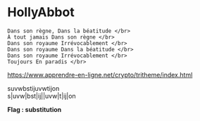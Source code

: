 # HollyAbbot

```
Dans son règne, Dans la béatitude </br>
À tout jamais Dans son règne </br>
Dans son royaume Irrévocablement </br>
Dans son royaume Dans la béatitude </br>
Dans son royaume Irrévocablement </br>
Toujours En paradis </br>
```

https://www.apprendre-en-ligne.net/crypto/tritheme/index.html </br>

suvwbstijuvwtijon </br>
s|uvw|bst|ij||uvw|t|ij|on

**Flag : substitution**